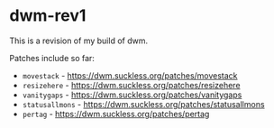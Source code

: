 # dwm-rev1

This is a revision of my build of dwm.

Patches include so far:

- `movestack` - https://dwm.suckless.org/patches/movestack
- `resizehere` - https://dwm.suckless.org/patches/resizehere
- `vanitygaps` - https://dwm.suckless.org/patches/vanitygaps
- `statusallmons` - https://dwm.suckless.org/patches/statusallmons
- `pertag` - https://dwm.suckless.org/patches/pertag
